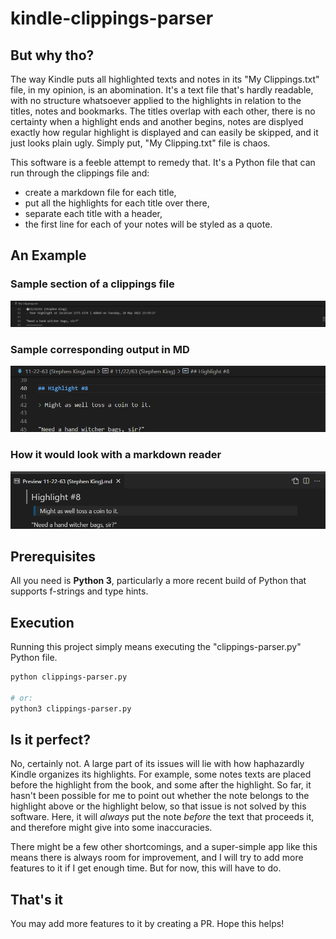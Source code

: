 # kindle-clippings-parser

## But why tho?
The way Kindle puts all highlighted texts and notes in its "My Clippings.txt" file, in my opinion, is an abomination. It's a text file that's hardly readable, with no structure whatsoever applied to the highlights in relation to the titles, notes and bookmarks. The titles overlap with each other, there is no certainty when a highlight ends and another begins, notes are displyed exactly how regular highlight is displayed and can easily be skipped, and it just looks plain ugly. Simply put, "My Clipping.txt" file is chaos.

This software is a feeble attempt to remedy that. It's a Python file that can run through the clippings file and:
- create a markdown file for each title,
- put all the highlights for each title over there,
- separate each title with a header,
- the first line for each of your notes will be styled as a quote.

## An Example

### Sample section of a clippings file
![](./assets/clippings-section.png)

### Sample corresponding output in MD
![](./assets/md-output.png)

### How it would look with a markdown reader
![](./assets/md-preview.png)

## Prerequisites
All you need is **Python 3**, particularly a more recent build of Python that supports f-strings and type hints.

## Execution
Running this project simply means executing the "clippings-parser.py" Python file.

```sh
python clippings-parser.py

# or:
python3 clippings-parser.py
```

## Is it perfect?
No, certainly not. A large part of its issues will lie with how haphazardly Kindle organizes its highlights. For example, some notes texts are placed before the highlight from the book, and some after the highlight. So far, it hasn't been possible for me to point out whether the note belongs to the highlight above or the highlight below, so that issue is not solved by this software. Here, it will _always_ put the note _before_ the text that proceeds it, and therefore might give into some inaccuracies.

There might be a few other shortcomings, and a super-simple app like this means there is always room for improvement, and I will try to add more features to it if I get enough time. But for now, this will have to do.

## That's it
You may add more features to it by creating a PR. Hope this helps!
